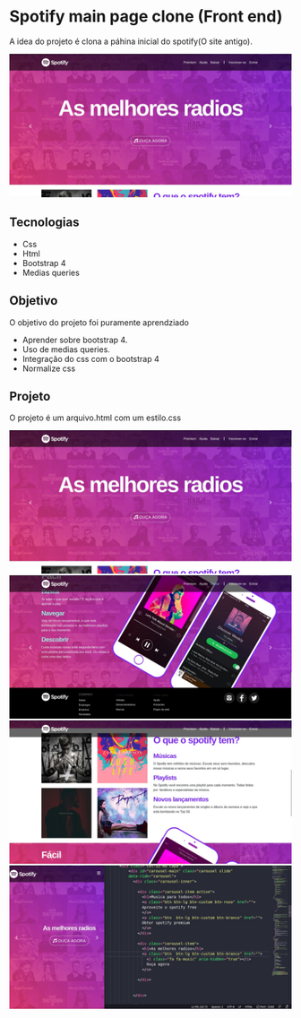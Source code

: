 # Spotify main page clone (Front end)
A idea do projeto é clona a páhina inicial do spotify(O site antigo). 

![screenshot](363374165_799758361808394_6199466050500407148_n.jpg)

## Tecnologias
- Css
- Html
- Bootstrap 4
- Medias queries

 ## Objetivo
  O objetivo do projeto foi puramente aprendziado
  - Aprender sobre bootstrap 4.
  - Uso de medias queries.
  - Integração do css com o bootstrap 4
  - Normalize css

## Projeto
O projeto é um arquivo.html com um estilo.css

![screenshot](1.jpg)
![screenshot](2.jpg)
![screenshot](3.jpg)
![screenshot](4.jpg)

